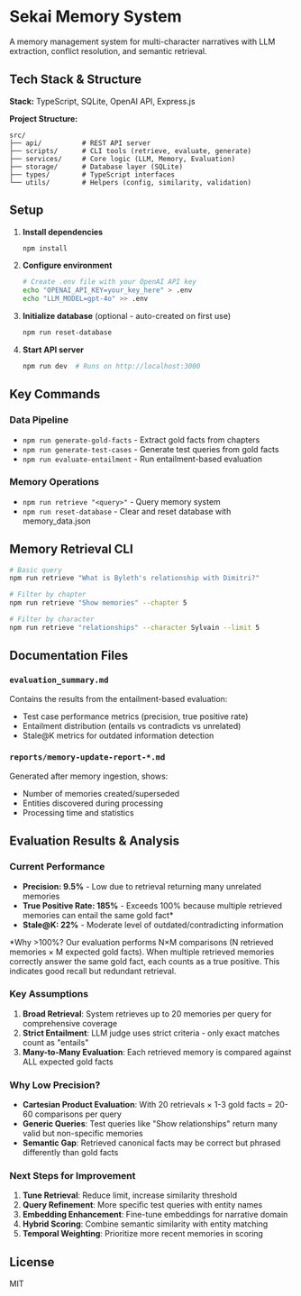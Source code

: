 # Sekai Memory System

A memory management system for multi-character narratives with LLM extraction, conflict resolution, and semantic retrieval.

## Tech Stack & Structure

**Stack:** TypeScript, SQLite, OpenAI API, Express.js

**Project Structure:**
```
src/
├── api/          # REST API server
├── scripts/      # CLI tools (retrieve, evaluate, generate)
├── services/     # Core logic (LLM, Memory, Evaluation)
├── storage/      # Database layer (SQLite)
├── types/        # TypeScript interfaces
└── utils/        # Helpers (config, similarity, validation)
```

## Setup

1. **Install dependencies**
   ```bash
   npm install
   ```

2. **Configure environment**
   ```bash
   # Create .env file with your OpenAI API key
   echo "OPENAI_API_KEY=your_key_here" > .env
   echo "LLM_MODEL=gpt-4o" >> .env
   ```

3. **Initialize database** (optional - auto-created on first use)
   ```bash
   npm run reset-database
   ```

4. **Start API server**
   ```bash
   npm run dev  # Runs on http://localhost:3000
   ```

## Key Commands

### Data Pipeline
- `npm run generate-gold-facts` - Extract gold facts from chapters
- `npm run generate-test-cases` - Generate test queries from gold facts
- `npm run evaluate-entailment` - Run entailment-based evaluation

### Memory Operations
- `npm run retrieve "<query>"` - Query memory system
- `npm run reset-database` - Clear and reset database with memory_data.json

## Memory Retrieval CLI

```bash
# Basic query
npm run retrieve "What is Byleth's relationship with Dimitri?"

# Filter by chapter
npm run retrieve "Show memories" --chapter 5

# Filter by character
npm run retrieve "relationships" --character Sylvain --limit 5
```

## Documentation Files

### `evaluation_summary.md`
Contains the results from the entailment-based evaluation:
- Test case performance metrics (precision, true positive rate)
- Entailment distribution (entails vs contradicts vs unrelated)
- Stale@K metrics for outdated information detection

### `reports/memory-update-report-*.md`
Generated after memory ingestion, shows:
- Number of memories created/superseded
- Entities discovered during processing
- Processing time and statistics

## Evaluation Results & Analysis

### Current Performance
- **Precision: 9.5%** - Low due to retrieval returning many unrelated memories
- **True Positive Rate: 185%** - Exceeds 100% because multiple retrieved memories can entail the same gold fact*
- **Stale@K: 22%** - Moderate level of outdated/contradicting information

*Why >100%? Our evaluation performs N×M comparisons (N retrieved memories × M expected gold facts). When multiple retrieved memories correctly answer the same gold fact, each counts as a true positive. This indicates good recall but redundant retrieval.

### Key Assumptions
1. **Broad Retrieval**: System retrieves up to 20 memories per query for comprehensive coverage
2. **Strict Entailment**: LLM judge uses strict criteria - only exact matches count as "entails"
3. **Many-to-Many Evaluation**: Each retrieved memory is compared against ALL expected gold facts

### Why Low Precision?
- **Cartesian Product Evaluation**: With 20 retrievals × 1-3 gold facts = 20-60 comparisons per query
- **Generic Queries**: Test queries like "Show relationships" return many valid but non-specific memories
- **Semantic Gap**: Retrieved canonical facts may be correct but phrased differently than gold facts

### Next Steps for Improvement
1. **Tune Retrieval**: Reduce limit, increase similarity threshold
2. **Query Refinement**: More specific test queries with entity names
3. **Embedding Enhancement**: Fine-tune embeddings for narrative domain
4. **Hybrid Scoring**: Combine semantic similarity with entity matching
5. **Temporal Weighting**: Prioritize more recent memories in scoring

## License

MIT